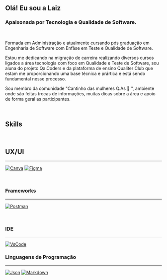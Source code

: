 ## Olá! Eu sou a Laiz
### Apaixonada por Tecnologia e Qualidade de Software.

<br>


Formada em Administração e atualmente cursando pós graduação em Engenharia de Software com Enfâse em Teste e Qualidade de Software.

Estou me dedicando na migração de carreira realizando diversos cursos ligados a área tecnologia com foco em Qualidade e Teste de Software, sou aluna do projeto Qa.Coders e da plataforma de ensino Qualiter Club que estam me proporcionando uma base técnica e prártica e está sendo fundamental nesse processo.

Sou membro da comunidade "Cantinho das mulheres Q.As 🐞 ", ambiente onde são feitas trocas de informações, muitas dicas sobre a área e apoio de forma geral as participantes.


<br>

## **Skills**

<br>

## UX/UI
---

[![Canva](https://img.shields.io/badge/Canva-%2300C4CC.svg?&style=for-the-badge&logo=Canva&logoColor=white)]()   [![Figma](https://img.shields.io/badge/Figma-F24E1E?style=for-the-badge&logo=figma&logoColor=white0)]()

<br>

### Frameworks
---

[![Postman](https://img.shields.io/badge/Postman-FF6C37?style=for-the-badge&logo=Postman&logoColor=white)]() 

<br>

### IDE
---

[![VsCode](https://img.shields.io/badge/VSCode-0078D4?style=for-the-badge&logo=visual%20studio%20code&logoColor=white)]()

### Linguagens de Programação
---

[![Json](https://img.shields.io/badge/json-5E5C5C?style=for-the-badge&logo=json&logoColor=white)]()   [![Markdown](https://img.shields.io/badge/Markdown-000000?style=for-the-badge&logo=markdown&logoColor=white)]()
